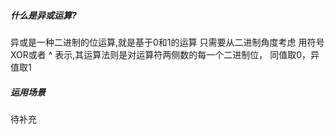 ##### 什么是异或运算?
异或是一种二进制的位运算,就是基于0和1的运算
只需要从二进制角度考虑
用符号XOR或者 ^ 表示,其运算法则是对运算符两侧数的每一个二进制位，
同值取0，异值取1



##### 运用场景
待补充